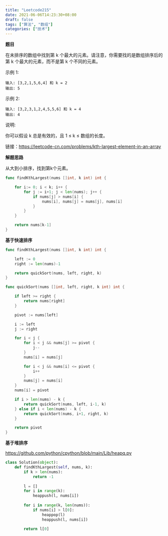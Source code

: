 ```yaml
---
title: "Leetcode215"
date: 2021-06-06T14:23:30+08:00
draft: false
tags: ["算法", "数组"]
categories: ["技术"]
---
```


**题目**

在未排序的数组中找到第 k 个最大的元素。请注意，你需要找的是数组排序后的第 k 个最大的元素，而不是第 k 个不同的元素。

示例 1:
```
输入: [3,2,1,5,6,4] 和 k = 2
输出: 5
```
示例 2:
```
输入: [3,2,3,1,2,4,5,5,6] 和 k = 4
输出: 4
```
说明:

你可以假设 k 总是有效的，且 1 ≤ k ≤ 数组的长度。

链接：https://leetcode-cn.com/problems/kth-largest-element-in-an-array

**解题思路**

从大到小排序，找到第k个元素。

```go
func findKthLargest(nums []int, k int) int {

    for i:= 0; i < k; i++ {
        for j := i+1; j < len(nums); j++ {
            if nums[j] > nums[i] {
                nums[i], nums[j] = nums[j], nums[i]
            }
        }
    }

    return nums[k-1]
}
```

**基于快速排序**

```go
func findKthLargest(nums []int, k int) int {

    left := 0
    right := len(nums)-1

    return quickSort(nums, left, right, k)   
}

func quickSort(nums []int, left, right, k int) int {

    if left >= right {
        return nums[right]
    }

    pivot := nums[left]

    i := left
    j := right

    for i < j {
        for i < j && nums[j] >= pivot {
            j--
        }
        nums[i] = nums[j]

        for i < j && nums[i] <= pivot {
            i++
        } 
        nums[j] = nums[i]
    }
    nums[i] = pivot

    if i > len(nums) - k {
        return quickSort(nums, left, i-1, k)
    } else if i < len(nums) - k {
        return quickSort(nums, i+1, right, k)
    }

    return pivot
}
```

**基于堆排序**

https://github.com/python/cpython/blob/main/Lib/heapq.py

```python
class Solution(object):
    def findKthLargest(self, nums, k):
        if k > len(nums):
            return -1
        
        l = []
        for i in range(k):
            heappush(l, nums[i])
        
        for i in range(k, len(nums)):
            if nums[i] > l[0]:
                heappop(l)
                heappush(l, nums[i])
        
        return l[0]
```